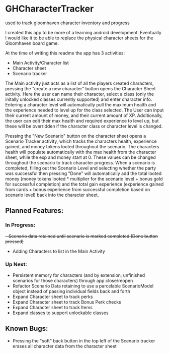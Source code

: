 # GHCharacterTracker
used to track gloomhaven character inventory and progress

I created this app to be more of a learning android development. Eventually I would like it to be able to replace the physical 
character sheets for the Gloomhaven board game.

At the time of writing this readme the app has 3 activities:
- Main Activity/Character list
- Character sheet
- Scenario tracker

The Main activity just acts as a list of all the players created characters, pressing the "create a new character" button opens the
Character Sheet activity. Here the user can name their character, select a class (only the initally unlocked classes currently supported)
and enter character info. Entering a character level will automatically pull the maximum health and the experience needed to level up
for the class selected. The User can input their current amount of money, and their current amount of XP. Additionally, the user can edit
their max health and required experience to level up, but these will be overridden if the character class or character level is changed.

Pressing the "New Scenario" button on the character sheet opens a Scenario Tracker activity, which tracks the characters health, 
experience gained, and money tokens looted throughout the scenario. The characters health will populate automatically with the max health
from the character sheet, while the exp and money start at 0. These values can be changed throughout the scenario to track character
progress. When a scenario is completed, filling out the Scenario Level and selecting whether the party was successful then pressing "Done"
will automatically add the total looted money (money tokens looted * multiplier for the scenario level + bonus gold for successful completion)
and the total gain experience (experience gained from cards + bonus experience from successful completion based on scenario level) back 
into the character sheet.

## Planned Features:

### In Progress:
~~- Scenario data retained until scenario is marked completed (Done button pressed)~~
- Adding Characters to list in the Main Activity

### Up Next:
- Persistent memory for characters (and by extension, unfinished scenarios for those characters) through app close/reopen
- Refactor Scenario Data retaining to use a parcelable ScenarioModel object instead of passing individual fields back and forth
- Expand Character sheet to track perks
- Expand Character sheet to track Bonus Perk checks
- Expand Character sheet to track Items
- Expand classes to support unlockable classes

## Known Bugs:
- Pressing the "soft" back button in the top left of the Scenario tracker erases all character data from the character sheet
